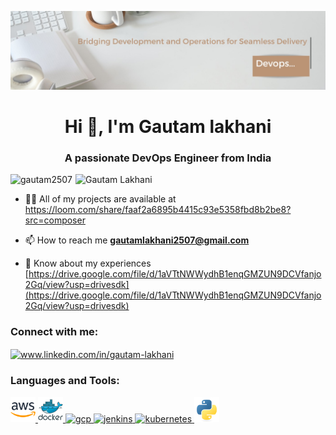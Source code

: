 ![logo](https://github.com/gautam2507/gautam2507/blob/main/banner.jpeg)
<h1 align="center">Hi 👋, I'm Gautam lakhani</h1>
<h3 align="center">A passionate DevOps Engineer from India</h3>

<p align="left">
  <img src="https://user-images.githubusercontent.com/55389276/140866485-8fb1c876-9a8f-4d6a-98dc-08c4981eaf70.gif" alt="Gautam Lakhani" width="400" align="right"/>
</p>

<p align="left"> <img src="https://komarev.com/ghpvc/?username=gautam2507&label=Profile%20views&color=0e75b6&style=flat" alt="gautam2507" /> </p>

- 👨‍💻 All of my projects are available at [<https://loom.com/share/faaf2a6895b4415c93e5358fbd8b2be8?src=composer>](<https://loom.com/share/faaf2a6895b4415c93e5358fbd8b2be8?src=composer>)

- 📫 How to reach me **gautamlakhani2507@gmail.com**

- 📄 Know about my experiences [https://drive.google.com/file/d/1aVTtNWWydhB1enqGMZUN9DCVfanjo2Gq/view?usp=drivesdk](https://drive.google.com/file/d/1aVTtNWWydhB1enqGMZUN9DCVfanjo2Gq/view?usp=drivesdk)

<h3 align="left">Connect with me:</h3>
<p align="left">
<a href="https://dev.to/www.linkedin.com/in/gautam-lakhani" target="blank"><img align="center" src="https://raw.githubusercontent.com/rahuldkjain/github-profile-readme-generator/master/src/images/icons/Social/devto.svg" alt="www.linkedin.com/in/gautam-lakhani" height="30" width="40" /></a>
</p>

<h3 align="left">Languages and Tools:</h3>
<p align="left"> <a href="https://aws.amazon.com" target="_blank" rel="noreferrer"> <img src="https://raw.githubusercontent.com/devicons/devicon/master/icons/amazonwebservices/amazonwebservices-original-wordmark.svg" alt="aws" width="40" height="40"/> </a> <a href="https://www.docker.com/" target="_blank" rel="noreferrer"> <img src="https://raw.githubusercontent.com/devicons/devicon/master/icons/docker/docker-original-wordmark.svg" alt="docker" width="40" height="40"/> </a> <a href="https://cloud.google.com" target="_blank" rel="noreferrer"> <img src="https://www.vectorlogo.zone/logos/google_cloud/google_cloud-icon.svg" alt="gcp" width="40" height="40"/> </a> <a href="https://www.jenkins.io" target="_blank" rel="noreferrer"> <img src="https://www.vectorlogo.zone/logos/jenkins/jenkins-icon.svg" alt="jenkins" width="40" height="40"/> </a> <a href="https://kubernetes.io" target="_blank" rel="noreferrer"> <img src="https://www.vectorlogo.zone/logos/kubernetes/kubernetes-icon.svg" alt="kubernetes" width="40" height="40"/> </a> <a href="https://www.python.org" target="_blank" rel="noreferrer"> <img src="https://raw.githubusercontent.com/devicons/devicon/master/icons/python/python-original.svg" alt="python" width="40" height="40"/> </a> </p>


